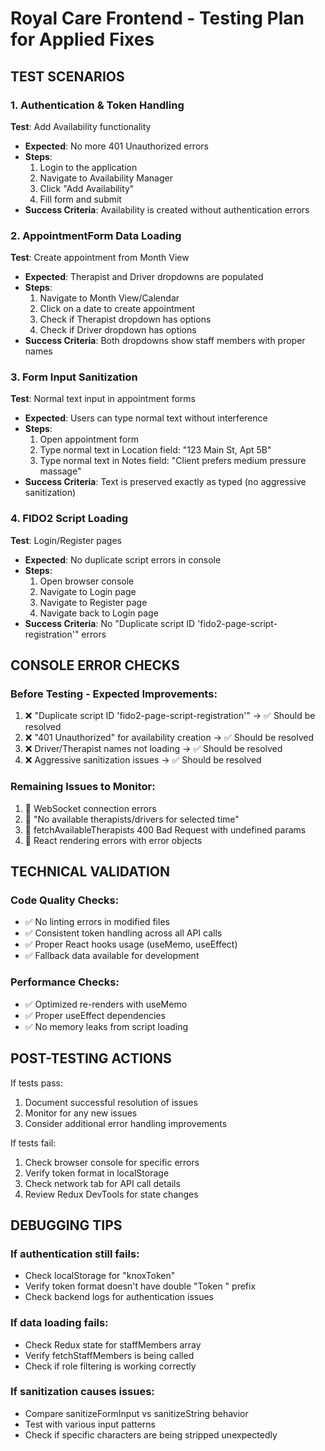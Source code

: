 # Royal Care Frontend - Testing Plan for Applied Fixes

## TEST SCENARIOS

### 1. Authentication & Token Handling

**Test**: Add Availability functionality

- **Expected**: No more 401 Unauthorized errors
- **Steps**:
  1. Login to the application
  2. Navigate to Availability Manager
  3. Click "Add Availability"
  4. Fill form and submit
- **Success Criteria**: Availability is created without authentication errors

### 2. AppointmentForm Data Loading

**Test**: Create appointment from Month View

- **Expected**: Therapist and Driver dropdowns are populated
- **Steps**:
  1. Navigate to Month View/Calendar
  2. Click on a date to create appointment
  3. Check if Therapist dropdown has options
  4. Check if Driver dropdown has options
- **Success Criteria**: Both dropdowns show staff members with proper names

### 3. Form Input Sanitization

**Test**: Normal text input in appointment forms

- **Expected**: Users can type normal text without interference
- **Steps**:
  1. Open appointment form
  2. Type normal text in Location field: "123 Main St, Apt 5B"
  3. Type normal text in Notes field: "Client prefers medium pressure massage"
- **Success Criteria**: Text is preserved exactly as typed (no aggressive sanitization)

### 4. FIDO2 Script Loading

**Test**: Login/Register pages

- **Expected**: No duplicate script errors in console
- **Steps**:
  1. Open browser console
  2. Navigate to Login page
  3. Navigate to Register page
  4. Navigate back to Login page
- **Success Criteria**: No "Duplicate script ID 'fido2-page-script-registration'" errors

## CONSOLE ERROR CHECKS

### Before Testing - Expected Improvements:

1. ❌ "Duplicate script ID 'fido2-page-script-registration'" → ✅ Should be resolved
2. ❌ "401 Unauthorized" for availability creation → ✅ Should be resolved
3. ❌ Driver/Therapist names not loading → ✅ Should be resolved
4. ❌ Aggressive sanitization issues → ✅ Should be resolved

### Remaining Issues to Monitor:

1. 🔄 WebSocket connection errors
2. 🔄 "No available therapists/drivers for selected time"
3. 🔄 fetchAvailableTherapists 400 Bad Request with undefined params
4. 🔄 React rendering errors with error objects

## TECHNICAL VALIDATION

### Code Quality Checks:

- ✅ No linting errors in modified files
- ✅ Consistent token handling across all API calls
- ✅ Proper React hooks usage (useMemo, useEffect)
- ✅ Fallback data available for development

### Performance Checks:

- ✅ Optimized re-renders with useMemo
- ✅ Proper useEffect dependencies
- ✅ No memory leaks from script loading

## POST-TESTING ACTIONS

If tests pass:

1. Document successful resolution of issues
2. Monitor for any new issues
3. Consider additional error handling improvements

If tests fail:

1. Check browser console for specific errors
2. Verify token format in localStorage
3. Check network tab for API call details
4. Review Redux DevTools for state changes

## DEBUGGING TIPS

### If authentication still fails:

- Check localStorage for "knoxToken"
- Verify token format doesn't have double "Token " prefix
- Check backend logs for authentication issues

### If data loading fails:

- Check Redux state for staffMembers array
- Verify fetchStaffMembers is being called
- Check if role filtering is working correctly

### If sanitization causes issues:

- Compare sanitizeFormInput vs sanitizeString behavior
- Test with various input patterns
- Check if specific characters are being stripped unexpectedly
